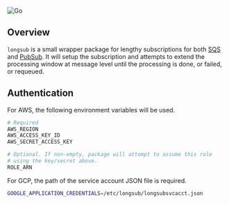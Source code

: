 ![Go](https://github.com/flowerinthenight/longsub/workflows/Go/badge.svg)

## Overview

`longsub` is a small wrapper package for lengthy subscriptions for both [SQS](https://aws.amazon.com/sqs/) and [PubSub](https://cloud.google.com/pubsub/). It will setup the subscription and attempts to extend the processing window at message level until the processing is done, or failed, or requeued.

## Authentication

For AWS, the following environment variables will be used.
```bash
# Required
AWS_REGION
AWS_ACCESS_KEY_ID
AWS_SECRET_ACCESS_KEY

# Optional. If non-empty, package will attempt to assume this role
# using the key/secret above.
ROLE_ARN
```

For GCP, the path of the service account JSON file is required.
```bash
GOOGLE_APPLICATION_CREDENTIALS=/etc/longsub/longsubsvcacct.json
```
